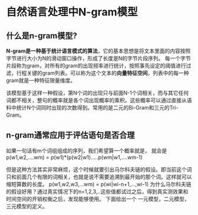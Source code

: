 # 自然语言处理中N-gram模型

## 什么是n-gram模型?
<b>N-gram是一种基于统计语言模式的算法</b>，它的基本思想是将文本里面的内容按照字节进行大小为N的滑动窗口操作，形成了长度是N的字节片段序列。
每一个字节片段称为gram，对所有的gram的出现频率进行统计，按照事先设定的阈值进行过滤，行程关键的gram列表。可以称为这个文本的<b>向量特征空间</b>，列表中的每一种gram就是一种特征限量维度。

该模型基于这样一种假设，第N个词的出现只与前面N-1个词相关，而与其它任何词都不相关，整句的概率就是各个词出现概率的乘积。这些概率可以通过直接从语料中统计N个词同时出现的次数得到。常用的是二元的Bi-Gram和三元的Tri-Gram。

## n-gram通常应用于评估语句是否合理
如果一句话有m个词组组成的序列，我们希望算一个概率就是， 就会是p(w1,w2,....wm) = p(w1)*(p(w2|w1).....p(wm|w1,....wm-1)

但是这种方法其实非常麻烦，这个时候就要引出马尔科夫链的假设。即当前这个词只和前面几个有限的词相关，也就是说不需要追溯到最开始的那个词。这样就可以缩短算数的长度。
p(w1,w2,w3,...wm) = p(wi|wi-n+1,...,wi-1)
为什么马尔科夫链的假设好用？通过真实情况下的n=1,2,3,..这些值都试过之后，得到真实测效果和时间空间的开销权衡之后，发现能够使用。
下面给出一个 一元模型，二元模型，三元模型的定义。
